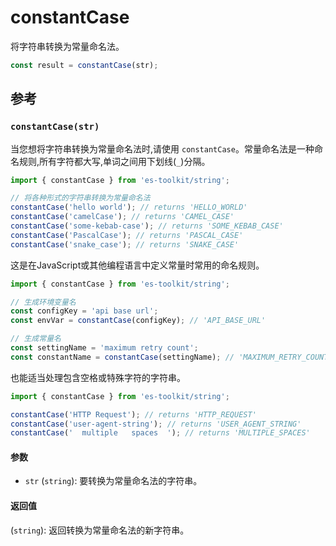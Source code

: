 # constantCase

将字符串转换为常量命名法。

```typescript
const result = constantCase(str);
```

## 参考

### `constantCase(str)`

当您想将字符串转换为常量命名法时,请使用 `constantCase`。常量命名法是一种命名规则,所有字符都大写,单词之间用下划线(`_`)分隔。

```typescript
import { constantCase } from 'es-toolkit/string';

// 将各种形式的字符串转换为常量命名法
constantCase('hello world'); // returns 'HELLO_WORLD'
constantCase('camelCase'); // returns 'CAMEL_CASE'
constantCase('some-kebab-case'); // returns 'SOME_KEBAB_CASE'
constantCase('PascalCase'); // returns 'PASCAL_CASE'
constantCase('snake_case'); // returns 'SNAKE_CASE'
```

这是在JavaScript或其他编程语言中定义常量时常用的命名规则。

```typescript
import { constantCase } from 'es-toolkit/string';

// 生成环境变量名
const configKey = 'api base url';
const envVar = constantCase(configKey); // 'API_BASE_URL'

// 生成常量名
const settingName = 'maximum retry count';
const constantName = constantCase(settingName); // 'MAXIMUM_RETRY_COUNT'
```

也能适当处理包含空格或特殊字符的字符串。

```typescript
import { constantCase } from 'es-toolkit/string';

constantCase('HTTP Request'); // returns 'HTTP_REQUEST'
constantCase('user-agent-string'); // returns 'USER_AGENT_STRING'
constantCase('  multiple   spaces  '); // returns 'MULTIPLE_SPACES'
```

#### 参数

- `str` (`string`): 要转换为常量命名法的字符串。

#### 返回值

(`string`): 返回转换为常量命名法的新字符串。
